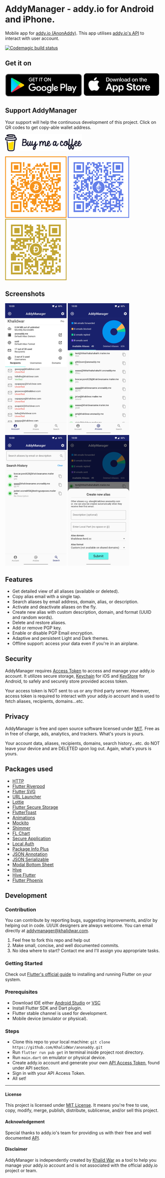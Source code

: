 # AddyManager - addy.io for Android and iPhone.
Mobile app for [addy.io (AnonAddy)](https://addy.io/). This app utilises [addy.io's API](https://app.addy.io/docs/) to interact with user account.

[![Codemagic build status](https://api.codemagic.io/apps/5fe2a9a115bfd177d368e1b3/5fe2a9a115bfd177d368e1b2/status_badge.svg)](https://codemagic.io/apps/5fe2a9a115bfd177d368e1b3/5fe2a9a115bfd177d368e1b2/latest_build)

## Get it on
[<img src="assets/screenshots/play_store_badge.png" width="250">](https://play.google.com/store/apps/details?id=com.khalidwar.anonaddy)  [<img src="assets/screenshots/app_store_badge.png" width="250">](https://apps.apple.com/us/app/addymanager/id1547461270#?platform=iphone)

## Support AddyManager
Your support will help the continuous development of this project. Click on QR codes to get copy-able wallet address.

[<img src="assets/screenshots/bmc.png" width="250">](https://www.buymeacoffee.com/khalidwar)

[<img src="assets/crypto_wallets/btc.png" width="200">](https://www.blockchain.com/btc/address/bc1qr6455yefsgua0w2l5wq97rntzsegsd6cnpayar) [<img src="assets/crypto_wallets/eth.png" width="200">](https://www.blockchain.com/eth/address/0xbDAc17f1b735BF6680D9861de9db65B40485576E) [<img src="assets/crypto_wallets/doge.png" width="200">](https://dogeblocks.com/address/DBgGAWh77vTgzJcvr7QeaAi93ZT2xE6hrv)


## Screenshots
<img src="assets/screenshots/account.jpg" width="200"> <img src="assets/screenshots/aliases.jpg" width="200"> <img src="assets/screenshots/search.jpg" width="200"> 
<img src="assets/screenshots/create_alias.jpg" width="200">


## Features
- Get detailed view of all aliases (available or deleted).
- Copy alias email with a single tap. 
- Search aliases by email address, domain, alias, or description.
- Activate and deactivate aliases on the fly.
- Create new alias with custom description, domain, and format (UUID and random words).
- Delete and restore aliases.
- Add or remove PGP key.
- Enable or disable PGP Email encryption.
- Adaptive and persistent Light and Dark themes.
- Offline support: access your data even if you're in an airplane.


## Security
AddyManager requires [Access Token](https://app.addy.io/settings/api) to access and manage your addy.io account. It utilizes secure storage, [Keychain](https://developer.apple.com/documentation/security/keychain_services#//apple_ref/doc/uid/TP30000897-CH203-TP1) for iOS and [KeyStore](https://developer.android.com/training/articles/keystore) for Android, to safely and securely store provided access token. 

Your access token is NOT sent to us or any third party server. However, access token is required to interact with your addy.io account and is used to fetch aliases, recipients, domains...etc.


## Privacy
AddyManager is free and open source software licensed under [MIT](https://github.com/KhalidWar/anonaddy/blob/master/LICENSE). Free as in free of charge, ads, analytics, and trackers. What's yours is yours.

Your account data, aliases, recipients, domains, search history...etc. do NOT leave your device and are DELETED upon log out. Again, what's yours is yours.


## Packages used
- [HTTP](https://pub.dev/packages/http)
- [Flutter Riverpod](https://pub.dev/packages/flutter_riverpod)
- [Flutter SVG](https://pub.dev/packages/flutter_svg)
- [URL Launcher](https://pub.dev/packages/url_launcher)
- [Lottie](https://pub.dev/packages/lottie)
- [Flutter Secure Storage](https://pub.dev/packages/flutter_secure_storage)
- [FlutterToast](https://pub.dev/packages/fluttertoast)
- [Animations](https://pub.dev/packages/animations)
- [Mockito](https://pub.dev/packages/mockito)
- [Shimmer](https://pub.dev/packages/shimmer)
- [FL Chart](https://pub.dev/packages/fl_chart)
- [Secure Application](https://pub.dev/packages/secure_application)
- [Local Auth](https://pub.dev/packages/local_auth)
- [Package Info Plus](https://pub.dev/packages/package_info_plus)
- [JSON Annotation](https://pub.dev/packages/json_annotation)
- [JSON Serializable](https://pub.dev/packages/json_serializable)
- [Modal Bottom Sheet](https://pub.dev/packages/modal_bottom_sheet)
- [Hive](https://pub.dev/packages/hive)
- [Hive Flutter](https://pub.dev/packages/hive_flutter)
- [Flutter Phoenix](https://pub.dev/packages/flutter_phoenix)


## Development

### Contribution
You can contribute by reporting bugs, suggesting improvements, and/or by helping out in code.
UI/UX designers are always welcome. You can email directly at addymanager@khalidwar.com.
1. Feel free to fork this repo and help out
2. Make small, concise, and well documented commits.
3. No idea where to start? Contact me and I'll assign you appropriate tasks.

### Getting Started
Check out [Flutter's official guide](https://flutter.dev/docs/get-started/install) to installing and running Flutter on your system.

### Prerequisites
- Download IDE either [Android Studio](https://developer.android.com/studio) or [VSC](https://code.visualstudio.com/)
- Install Flutter SDK and Dart plugin.
- Flutter stable channel is used for development.
- Mobile device (emulator or physical).

### Steps
- Clone this repo to your local machine: `git clone https://github.com/KhalidWar/anonaddy.git`
- Run `flutter run pub get` in terminal inside project root directory.
- Run `main.dart` on emulator or physical device.
- Create addy.io account and generate your own [API Access Token](https://app.addy.io/settings/api), found under API section.
- Sign in with your API Access Token.
- All set!

---

#### License
This project is licensed under [MIT License](https://github.com/KhalidWar/anonaddy/blob/master/LICENSE). It means you're free to use, copy, modify, merge, publish, distribute, sublicense, and/or sell this project.

#### Acknowledgement
Special thanks to addy.io's team for providing us with their free and well documented [API](https://app.addy.io/docs/).

#### Disclaimer
AddyManager is independently created by [Khalid War](https://github.com/khalidwar) as a tool to help you manage your addy.io account and is not associated with the official addy.io project or team.
